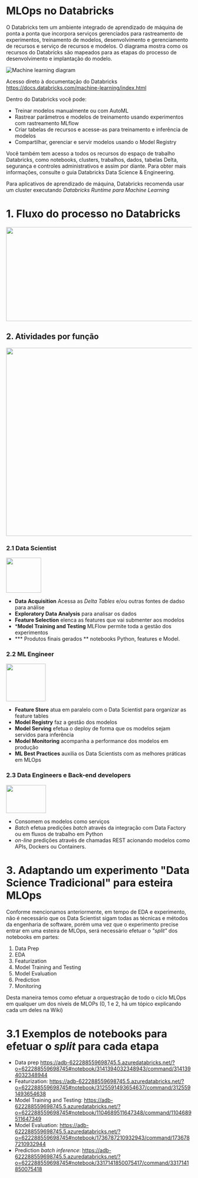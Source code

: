 # MLOps no Databricks

O Databricks tem um ambiente integrado de aprendizado de máquina de ponta a ponta que incorpora serviços gerenciados para rastreamento de experimentos, treinamento de modelos, desenvolvimento e gerenciamento de recursos e serviço de recursos e modelos. O diagrama mostra como os recursos do Databricks são mapeados para as etapas do processo de desenvolvimento e implantação do modelo.


<IMG  src="https://docs.databricks.com/_images/ml-diagram.png"  alt="Machine learning diagram"/>


Acesso direto à documentação do Databricks https://docs.databricks.com/machine-learning/index.html

Dentro do Databricks você pode:

- Treinar modelos manualmente ou com AutoML
- Rastrear parâmetros e modelos de treinamento usando experimentos com rastreamento MLflow
- Criar tabelas de recursos e acesse-as para treinamento e inferência de modelos
- Compartilhar, gerenciar e servir modelos usando o Model Registry

Você também tem acesso a todos os recursos do espaço de trabalho Databricks, como notebooks, clusters, trabalhos, dados, tabelas Delta, segurança e controles administrativos e assim por diante. Para obter mais informações, consulte o guia Databricks Data Science & Engineering.

Para aplicativos de aprendizado de máquina, Databricks recomenda usar um cluster executando *Databricks Runtime para Machine Learning*

# 1. Fluxo do processo no Databricks

<IMG src="https://lh5.googleusercontent.com/beqfvHrp3j213jliv7rLaOhRS9LY3q58Y9OcsoHGEUpa5W55nSZeRJ5IhlypgaFzrXU2tk3qSQrPzU1nwPgtR17k6fupB_cXQ0E4r4SxNJ6tiSGYWINNMZkv6Hru5tLzg8s1DVUBYxPv_1J4P41ZAAxMIM20gH5udpbm6Fk75Fix1sHWsOz0fU8UOOL2fw"  width="602"  height="255" style="margin-left:0px;margin-top:0px"/></SPAN></SPAN></B>


## 2. Atividades por função

<B style="font-weight:normal"  id="docs-internal-guid-3c095194-7fff-26e4-02ad-1e1fa8ea1578"><IMG  width="922px;"  height="510px;"  src="https://lh3.googleusercontent.com/uw9WapEgiD0hNQV-L5EblroRsviuflUstaChKfOn2qcsXQT6kOYKVkW4ldChnQ2vM-XjD1ueCw6y1GF2kXsqKz3b69y-zB3yhova_xvuZvL6oZsSsgRCPVkcrHxGreEXRgM68MZqV_LeCy2ucDeisYDCeUQmgDqfLbnSxqKP3XaP2V5-eCj8GsQ5xN0q4x6-a4I=nw"/></B>

### 2.1 Data Scientist
<B style="font-weight:normal"  id="docs-internal-guid-7e4c014b-7fff-c587-c0a7-79a3783a72bd"><IMG  width="95px;"  height="95px;"  src="https://lh6.googleusercontent.com/j5maxgCaGOtAE7jOfBjGQiRkf2Nt3C6_4q4DzyB1-erWrMBcM9qu0dJ7Fp61F4QZb5L7GPvSy71THw3FhDGSNzL5h9XB85lcW0X8uuVRfgACzuZ06SezxQxP2uQ5TzpLYm4IcUSare0MeHFL3B4kfzRcBA=nw"/></B>

- **Data Acquisition** Acessa as *Delta Tables* e/ou outras fontes de dadso para análise
- **Exploratory Data Analysis** para analisar os dados 
- **Feature Selection** elenca as features que vai submenter aos modelos  
- ***Model Training and Testing**  MLFlow permite toda a gestão dos experimentos 
- *** Produtos finais gerados ** notebooks Python, features e Model.


### 2.2 ML Engineer
<B style="font-weight:normal"  id="docs-internal-guid-59ec01df-7fff-49d7-100d-b211dcc2620f"><IMG  width="107px;"  height="102px;"  src="https://lh3.googleusercontent.com/erArDPjAc2KZDWhPg7bEBEtZuthKbernt73O4FvnJlMuDfPvx8ZO1qhGZIvwxA-itxnXbkRp--tTDK9663dCygZvs18QM6vFR9FzWrOesZUHeapBjL0w-Ugi9C0tZf3BQrMNtFGxNwcSgausLmcNDLKVPg=nw"/></B>


- **Feature Store** atua em paralelo com o Data Scientist para organizar as feature tables
- **Model Registry** faz a gestão dos modelos
- **Model Serving** efetua o deploy de forma que os modelos sejam servidos para inferência
- **Model Monitoring** acompanha a performance dos modelos em produção
- **ML Best Practices** auxilia os Data Scientists com as melhores práticas em MLOps

### 2.3 Data Engineers e Back-end developers

<B style="font-weight:normal"  id="docs-internal-guid-b2f1e3de-7fff-2ec9-4669-12a3cc33c02b"><IMG  width="108px;"  height="76px;"  src="https://lh5.googleusercontent.com/xHhXZu7d4aVXzlR1DE6BkzBUWa-39wwy82MXlps32JFF7BgWf1naPpo9gonzW5i09k9JwDRT2tCdEiqiPEmhx2OTr8itEaKTTnyYojXreLKDQuUBE3h23v6TqYIcSChFHWLZMUlQXIACSXqqptG5MoJJnA=nw"/></B>

- Consomem os modelos como serviços
- *Batch* efetua predições *batch* através da integração com Data Factory ou em fluxos de trabalho em Python
- *on-line* predições através de chamadas REST acionando modelos como APIs, Dockers ou Containers.



# 3. Adaptando um experimento "Data Science Tradicional" para esteira MLOps 

Conforme mencionamos anteriormente, em tempo de EDA e experimento, não é necessário que os Data Scientist sigam todas as técnicas e métodos da engenharia de software, porém uma vez que o experimento precise entrar em uma esteira de MLOps, será necessário efetuar o *"split"* dos notebooks em partes:

1. Data Prep
2. EDA
3. Featurization 
4. Model Training and Testing
5. Model Evaluation
6. Prediction
7. Monitoring

Desta maneira temos como efetuar a orquestração de todo o ciclo MLOps em qualquer um dos níveis de MLOPs (0, 1 e 2, há um tópico explicando cada um deles na Wiki)


# 3.1 Exemplos de notebooks para efetuar o *split* para cada etapa

- Data prep https://adb-622288559698745.5.azuredatabricks.net/?o=622288559698745#notebook/3141394032348943/command/3141394032348944
- Featurization: https://adb-622288559698745.5.azuredatabricks.net/?o=622288559698745#notebook/3125591493654637/command/3125591493654638
- Model Training and Testing: https://adb-622288559698745.5.azuredatabricks.net/?o=622288559698745#notebook/1104689511647348/command/1104689511647349
- Model Evaluation: https://adb-622288559698745.5.azuredatabricks.net/?o=622288559698745#notebook/1736787210932943/command/1736787210932944
- Prediction *batch inference*: https://adb-622288559698745.5.azuredatabricks.net/?o=622288559698745#notebook/3317141850075417/command/3317141850075418



